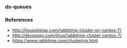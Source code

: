 ### ds-queues

### References
* http://linuxpitstop.com/rabbitmq-cluster-on-centos-7/  
* http://devopspy.com/linux/rabbitmq-cluster-centos-7/  
* https://www.rabbitmq.com/clustering.html
